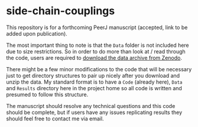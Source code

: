 # side-chain-couplings
This repository is for a forthcoming PeerJ manuscript (accepted, link to be added upon publication). 

The most important thing to note is that the `Data` folder is not included here due to size restrictions. So in order to do more than look at / read through the code, users are required to [download the data archive from Zenodo](https://dx.doi.org/10.5281/zenodo.2552779). 

There might be a few minor modifications to the code that will be necessary just to get directory structures to pair up nicely after you download and unzip the data. My standard format is to have a `Code` (already here), `Data` and `Results` directory here in the project home so all code is written and presumed to follow this structure.

The manuscript should resolve any technical questions and this code should be complete, but if users have any issues replicating results they should feel free to contact me via email. 
